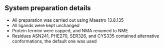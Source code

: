 ## System preparation details

* All preparation was carried out using Maestro 13.8.135
* All ligands were kept unchanged
* Protein termini were capped, and NMA renamed to NME
* Residues ASN241, PHE270, SER326, and CYS335 contained alternative conformations, the default one was used